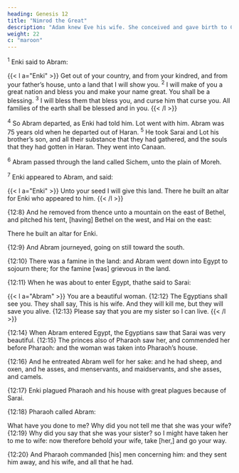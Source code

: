 ```yaml
---
heading: Genesis 12
title: "Nimrod the Great"
description: "Adam knew Eve his wife. She conceived and gave birth to Cain"
weight: 22
c: "maroon"
---
```



<sup>1</sup> Enki said to Abram:

{{< l a="Enki" >}}
Get out of your country, and from your kindred, and from your father’s house, unto a land that I will show you. <sup>2</sup> I will make of you a great nation and bless you and make your name great. You shall be a blessing. <sup>3</sup> I will bless them that bless you, and curse him that curse you. All families of the earth shall be blessed and in you.
{{< /l >}}

<sup>4</sup> So Abram departed, as Enki had told him. Lot went with him. Abram was 75 years old when he departed out of Haran. <sup>5</sup> He took Sarai and Lot his brother’s son, and all their substance that they had gathered, and the souls that they had gotten in Haran. They went into  Canaan. 

<sup>6</sup> Abram passed through the land called Sichem, unto the plain of Moreh.

 <!-- And the Canaanite [was] then in the land. -->

<sup>7</sup> Enki appeared to Abram, and said:

{{< l a="Enki" >}}
Unto your seed I will give this land. There he built an altar for Enki who appeared to him.
{{< /l >}}


{12:8} And he removed from thence unto a mountain on the east of Bethel, and pitched his tent,
[having] Bethel on the west, and Hai on the east: 

There he built an altar for Enki.

<!-- , and called upon the
name of Enki.  -->

{12:9} And Abram journeyed, going on still toward the south.

{12:10} There was a famine in the land: and Abram went down into Egypt to sojourn there; for the famine [was] grievous in the land.

{12:11} When he was about to enter Egypt, thathe said to Sarai:

{{< l a="Abram" >}}
You are a beautiful woman. {12:12} The Egyptians shall see you. They shall say, This is his
wife. And they will kill me, but they will save you alive. {12:13} Please say that you are my sister so I can live. 
{{< /l >}}

<!-- : that it may be
well with me for your sake; and my soul shall live because of
you. -->

{12:14} When Abram entered Egypt, the Egyptians saw that Sarai was very beautiful. {12:15} The princes also of Pharaoh saw her, and commended her before Pharaoh: and the woman was taken into Pharaoh’s house.

{12:16} And he entreated Abram well for her sake: and he had sheep, and oxen, and he asses, and
menservants, and maidservants, and she asses, and camels.

{12:17} Enki plagued Pharaoh and his house with great plagues because of Sarai. 

{12:18} Pharaoh called Abram:

What have you done to me? Why did you not tell me that she was your wife? {12:19} Why did you say that she was your sister? so I might have taken her to me to wife: now therefore behold your wife, take [her,] and go your way.

{12:20} And Pharaoh commanded [his] men concerning him: and they sent him away, and his wife, and all that he had.



